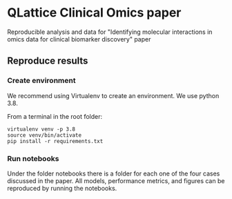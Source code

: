 # QLattice Clinical Omics paper

Reproducible analysis and data for "Identifying molecular interactions in omics data for clinical biomarker discovery" 
paper

## Reproduce results

### Create environment
We recommend using Virtualenv to create an environment.
We use python 3.8.

From a terminal in the root folder: 

```
virtualenv venv -p 3.8 
source venv/bin/activate
pip install -r requirements.txt
```

### Run notebooks

Under the folder notebooks there is a folder for each one of the four cases discussed in the paper. 
All models, performance metrics, and figures can be reproduced by running the notebooks.

